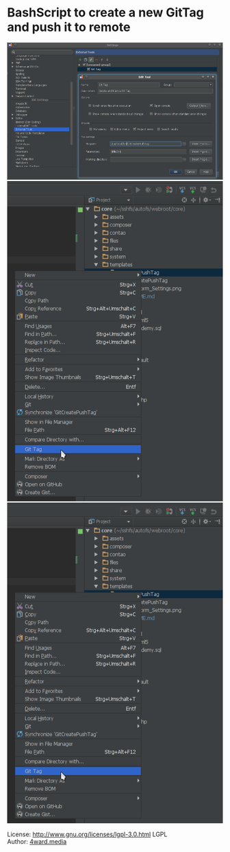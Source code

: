 # BashScript to create a new GitTag and push it to remote

![PhpStorm Settings](PhpStorm_Settings.png?raw=true)
![PhpStorm ProjectView](ProjectView.png?raw=true)
![PhpStorm ProjectView](ProjectView.png?raw=true)

License: http://www.gnu.org/licenses/lgpl-3.0.html LGPL <br>
Author: [4ward.media](http://www.4wardmedia.de)

